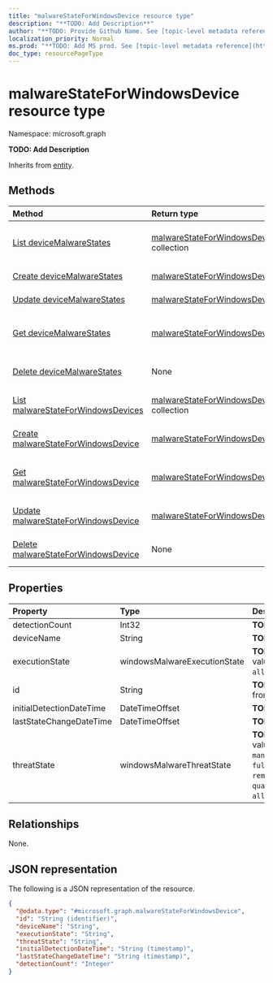 ```yaml
---
title: "malwareStateForWindowsDevice resource type"
description: "**TODO: Add Description**"
author: "**TODO: Provide Github Name. See [topic-level metadata reference](https://msgo.azurewebsites.net/add/document/guidelines/metadata.html#topic-level-metadata)**"
localization_priority: Normal
ms.prod: "**TODO: Add MS prod. See [topic-level metadata reference](https://msgo.azurewebsites.net/add/document/guidelines/metadata.html#topic-level-metadata)**"
doc_type: resourcePageType
---
```


# malwareStateForWindowsDevice resource type

Namespace: microsoft.graph

**TODO: Add Description**


Inherits from [entity](../resources/entity.md).

## Methods
|Method|Return type|Description|
|:---|:---|:---|
|[List deviceMalwareStates](../api/intune-windowsmalwareinformation-list-devicemalwarestates.md)|[malwareStateForWindowsDevice](../resources/intune-malwarestateforwindowsdevice.md) collection|Get the malwareStateForWindowsDevices from the deviceMalwareStates navigation property.|
|[Create deviceMalwareStates](../api/intune-windowsmalwareinformation-post-devicemalwarestates.md)|[malwareStateForWindowsDevice](../resources/intune-malwarestateforwindowsdevice.md)|Create a new deviceMalwareStates object.|
|[Update deviceMalwareStates](../api/intune-windowsmalwareinformation-update-devicemalwarestates.md)|[malwareStateForWindowsDevice](../resources/intune-malwarestateforwindowsdevice.md)|Update the properties of a deviceMalwareStates object.|
|[Get deviceMalwareStates](../api/intune-windowsmalwareinformation-get-malwarestateforwindowsdevice.md)|[malwareStateForWindowsDevice](../resources/intune-malwarestateforwindowsdevice.md)|Read the properties and relationships of a [malwareStateForWindowsDevice](../resources/intune-malwarestateforwindowsdevice.md) object.|
|[Delete deviceMalwareStates](../api/intune-windowsmalwareinformation-delete-devicemalwarestates.md)|None|Delete a [malwareStateForWindowsDevice](../resources/intune-malwarestateforwindowsdevice.md) object.|
|[List malwareStateForWindowsDevices](../api/intune-malwarestateforwindowsdevice-list.md)|[malwareStateForWindowsDevice](../resources/intune-malwarestateforwindowsdevice.md) collection|Get a list of the [malwareStateForWindowsDevice](../resources/malwarestateforwindowsdevice.md) objects and their properties.|
|[Create malwareStateForWindowsDevice](../api/intune-malwarestateforwindowsdevice-create.md)|[malwareStateForWindowsDevice](../resources/intune-malwarestateforwindowsdevice.md)|Create a new [malwareStateForWindowsDevice](../resources/intune-malwarestateforwindowsdevice.md) object.|
|[Get malwareStateForWindowsDevice](../api/intune-malwarestateforwindowsdevice-get.md)|[malwareStateForWindowsDevice](../resources/intune-malwarestateforwindowsdevice.md)|Read the properties and relationships of a [malwareStateForWindowsDevice](../resources/intune-malwarestateforwindowsdevice.md) object.|
|[Update malwareStateForWindowsDevice](../api/intune-malwarestateforwindowsdevice-update.md)|[malwareStateForWindowsDevice](../resources/intune-malwarestateforwindowsdevice.md)|Update the properties of a [malwareStateForWindowsDevice](../resources/intune-malwarestateforwindowsdevice.md) object.|
|[Delete malwareStateForWindowsDevice](../api/intune-malwarestateforwindowsdevice-delete.md)|None|Deletes a [malwareStateForWindowsDevice](../resources/intune-malwarestateforwindowsdevice.md) object.|

## Properties
|Property|Type|Description|
|:---|:---|:---|
|detectionCount|Int32|**TODO: Add Description**|
|deviceName|String|**TODO: Add Description**|
|executionState|windowsMalwareExecutionState|**TODO: Add Description**. Possible values are: `unknown`, `blocked`, `allowed`, `running`, `notRunning`.|
|id|String|**TODO: Add Description** Inherited from [entity](../resources/entity.md)|
|initialDetectionDateTime|DateTimeOffset|**TODO: Add Description**|
|lastStateChangeDateTime|DateTimeOffset|**TODO: Add Description**|
|threatState|windowsMalwareThreatState|**TODO: Add Description**. Possible values are: `active`, `actionFailed`, `manualStepsRequired`, `fullScanRequired`, `rebootRequired`, `remediatedWithNonCriticalFailures`, `quarantined`, `removed`, `cleaned`, `allowed`, `noStatusCleared`.|

## Relationships
None.

## JSON representation
The following is a JSON representation of the resource.
<!-- {
  "blockType": "resource",
  "keyProperty": "id",
  "@odata.type": "microsoft.graph.malwareStateForWindowsDevice",
  "baseType": "microsoft.graph.entity",
  "openType": false
}
-->
``` json
{
  "@odata.type": "#microsoft.graph.malwareStateForWindowsDevice",
  "id": "String (identifier)",
  "deviceName": "String",
  "executionState": "String",
  "threatState": "String",
  "initialDetectionDateTime": "String (timestamp)",
  "lastStateChangeDateTime": "String (timestamp)",
  "detectionCount": "Integer"
}
```


